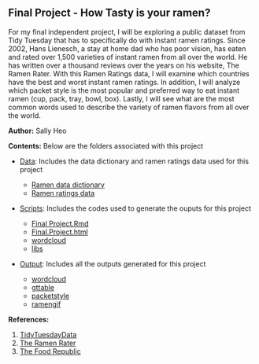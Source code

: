 ## Final Project - How Tasty is your ramen? 

For my final independent project, I will be exploring a public dataset  from Tidy Tuesday that has to specifically do with instant ramen ratings.  Since 2002, Hans Lienesch, a stay at home dad who has poor vision, has eaten and rated over 1,500 varieties of instant ramen from all over the world. He has written over a thousand reviews over the years on his website, The Ramen Rater. With this Ramen Ratings data, I will examine which countries have the best and worst instant ramen ratings. In addition, I will analyze which packet style is the most popular and preferred way to eat instant ramen (cup, pack, tray, bowl, box). Lastly, I will see what are the most common words used to describe the variety of ramen flavors from all over the world.


**Author:** Sally Heo

**Contents:** Below are the folders associated with this project

* [Data](https://github.com/Biol551-CSUN/Sally_Final_Project/tree/main/Data): Includes the data dictionary and ramen ratings data used for this project
  * [Ramen data dictionary](https://github.com/Biol551-CSUN/Sally_Final_Project/blob/main/Data/Ramen_data_dictionary.csv)
  * [Ramen ratings data](https://github.com/Biol551-CSUN/Sally_Final_Project/blob/main/Data/ramen_ratings.csv)

* [Scripts](https://github.com/Biol551-CSUN/Sally_Final_Project/tree/main/Scripts): Includes the codes used to generate the ouputs for this project
  * [Final Project.Rmd](https://github.com/Biol551-CSUN/Sally_Final_Project/blob/main/Scripts/Ramen_Final_Project.Rmd)
  * [Final.Project.html](https://github.com/Biol551-CSUN/Sally_Final_Project/blob/main/Scripts/Ramen_Final_Project.html)
  * [wordcloud](https://github.com/Biol551-CSUN/Sally_Final_Project/tree/main/Scripts/cloud_files)
  * [libs](https://github.com/Biol551-CSUN/Sally_Final_Project/tree/main/Scripts/libs)
 
 * [Output](https://github.com/Biol551-CSUN/Sally_Final_Project/tree/main/Output): Includes all the outputs generated for this project
   * [wordcloud](https://github.com/Biol551-CSUN/Sally_Final_Project/blob/main/Output/cloud.png)
   * [gttable](https://github.com/Biol551-CSUN/Sally_Final_Project/blob/main/Output/gttabletop10.png)
   * [packetstyle](https://github.com/Biol551-CSUN/Sally_Final_Project/blob/main/Output/packetstyle.png)
   * [ramengif](https://github.com/Biol551-CSUN/Sally_Final_Project/blob/main/Output/ramengif.gif)
  
  **References:** 
  
  1. [TidyTuesdayData](https://github.com/rfordatascience/tidytuesday/tree/master/data/2019/2019-06-04)
  2. [The Ramen Rater](https://www.theramenrater.com/resources-2/the-list/)
  3. [The Food Republic](https://www.foodrepublic.com/2014/12/02/theres-a-website-that-has-rated-1518-bowls-of-instant-ramen/)
